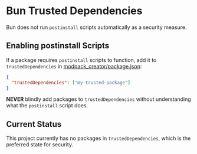 # Bun Trusted Dependencies

Bun does not run `postinstall` scripts automatically as a security measure.

## Enabling postinstall Scripts

If a package requires `postinstall` scripts to function, add it to `trustedDependencies` in [modpack_creator/package.json](modpack_creator/package.json):

```json
{
  "trustedDependencies": ["my-trusted-package"]
}
```

**NEVER** blindly add packages to `trustedDependencies` without understanding what the `postinstall` script does.

## Current Status

This project currently has no packages in `trustedDependencies`, which is the preferred state for security.
